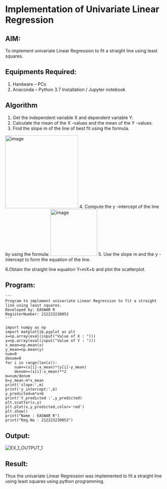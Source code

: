 # Implementation of Univariate Linear Regression
## AIM:
To implement univariate Linear Regression to fit a straight line using least squares.

## Equipments Required:
1. Hardware – PCs
2. Anaconda – Python 3.7 Installation / Jupyter notebook

## Algorithm
1. Get the independent variable X and dependent variable Y.
2. Calculate the mean of the X -values and the mean of the Y -values.
3. Find the slope m of the line of best fit using the formula. 
<img width="231" alt="image" src="https://user-images.githubusercontent.com/93026020/192078527-b3b5ee3e-992f-46c4-865b-3b7ce4ac54ad.png">
4. Compute the y -intercept of the line by using the formula:
<img width="148" alt="image" src="https://user-images.githubusercontent.com/93026020/192078545-79d70b90-7e9d-4b85-9f8b-9d7548a4c5a4.png">
5. Use the slope m and the y -intercept to form the equation of the line.

6.Obtain the straight line equation Y=mX+b and plot the scatterplot.

## Program:
```
'''
Program to implement univariate Linear Regression to fit a straight line using least squares.
Developed by: EASWAR R
RegisterNumber: 212223230053
'''

import numpy as np
import matplotlib.pyplot as plt
x=np.array(eval(input("Value of X : ")))
y=np.array(eval(input("Value of Y : ")))
x_mean=np.mean(x)
y_mean=np.mean(y)
num=0
denom=0
for i in range(len(x)):
    num+=(x[i]-x_mean)*(y[i]-y_mean)
    denom+=(x[i]-x_mean)**2
m=num/denom
b=y_mean-m*x_mean
print('slope:',m)
print('y_intercept:',b)
y_predicted=m*x+b
print('Y_predicted :',y_predicted)
plt.scatter(x,y)
plt.plot(x,y_predicted,color='red')
plt.show()
print("Name : EASWAR R")
print("Reg.No : 212223230053")
```

## Output:

![EX_1_OUTPUT_1](https://github.com/user-attachments/assets/8cba0a1a-1593-458a-8ad6-6ab759a974de)


## Result:
Thus the univariate Linear Regression was implemented to fit a straight line using least squares using python programming.
